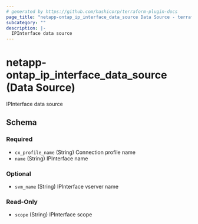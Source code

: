 ```yaml
---
# generated by https://github.com/hashicorp/terraform-plugin-docs
page_title: "netapp-ontap_ip_interface_data_source Data Source - terraform-provider-netapp-ontap"
subcategory: ""
description: |-
  IPInterface data source
---
```


# netapp-ontap_ip_interface_data_source (Data Source)

IPInterface data source



<!-- schema generated by tfplugindocs -->
## Schema

### Required

- `cx_profile_name` (String) Connection profile name
- `name` (String) IPInterface name

### Optional

- `svm_name` (String) IPInterface vserver name

### Read-Only

- `scope` (String) IPInterface scope



